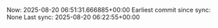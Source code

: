 Now: 2025-08-20 06:51:31.666885+00:00 Earliest commit since sync: None Last sync: 2025-08-20 06:22:55+00:00
